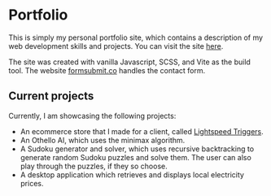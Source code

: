 # Portfolio

This is simply my personal portfolio site, which contains a description of my web development skills and projects. You can visit the site [here](https://ryan-groch.github.io/portfolio/).

The site was created with vanilla Javascript, SCSS, and Vite as the build tool. The website [formsubmit.co](https://formsubmit.co/) handles the contact form.

## Current projects

Currently, I am showcasing the following projects:

- An ecommerce store that I made for a client, called [Lightspeed Triggers](https://lightspeedtriggers.com/).
- An Othello AI, which uses the minimax algorithm.
- A Sudoku generator and solver, which uses recursive backtracking to generate random Sudoku puzzles and solve them. The user can also play through the puzzles, if they so choose.
- A desktop application which retrieves and displays local electricity prices.
